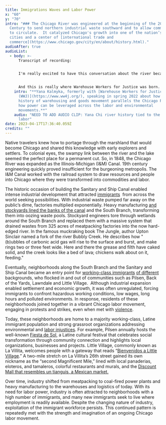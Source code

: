 ```yaml
---
title: Immigrations Waves and Labor Power
x: "60"
y: "70"
intro: "### The Chicago River was engineered at the beginning of the 20th
  Century to send northern industrial waste southward and to allow commodities
  to circulate.  It catalyzed Chicago's growth into one of the nation’s largest
  cities and a center of [international trade and
  commerce](https://www.chicago.gov/city/en/about/history.html)."
audioAfter: true
audioList:
  - body: >-
      Transcript of recording:


      I'm really excited to have this conversation about the river because actually, the history of warehousing and goods movement in general has such a long history with the Chicago River in particular. In the mid 1800s, when the Illinois and Michigan Canal were built, they used the Chicago River to connect the Mississippi River to the Great Lakes for the first time, which really changed the way that goods movement and development happens in the city and probably in the world. And we saw instead of three weeks to get from one end to the other, it started taking a day, and that really changed everything. The entire locus of goods movement in the United States moved from St. Louis to Chicago when that happened. So by 1870, Chicago was the busiest port in the United States. There are more ships at the City's harbor than New York, San Francisco, New Orleans, Boston, Baltimore and Philadelphia combined. And in that process, the first modern distribution center, like a really big warehouse was created, which is pretty much exactly where the Freshwater Lab Festival took place, pretty much exactly where we were sitting at the [Backward River Festival](https://thebackwardriver.org/get-involved/backward-river-festival/). And also in the 1850s, the US was in the middle of this really rapid railroad expansion. And as soon as the canal opened, construction started on Chicago's first railway. And so today we see that there's over 25 intermodal railyards throughout Chicago, all located on the south and west sides. And Chicago remains this really vital foothold in the warehouse industry. 


      And this is really where Warehouse Workers for Justice was born. So Will County, or the Chicago land area kind of broadly, is the only place for six major railroads meet out of seven in the United States. It's also where a lot of major highways are intersecting. And the Chicago land area is a day's trip from about 60% of the continent. And so that makes Will County home to the nation's largest inland port, which is CenterPoint. And it's between Joliet and Elwood, where our office is and it's just really interesting because the river is such a huge part of this expansion and of the existence of the concept of warehousing as a whole. But I also bring up the fact that the largest inland port in North America is in the Chicago land area to talk about the fact that we have a lot of power in this region uniquely. And so Warehouse Workers for Justice was founded in 2007 because folks at a union, the United Electrical Workers, were interested in finding ways to creatively organize workers who have trouble for one reason or another, organizing themselves. And in case of warehousing, the prolific presence of third party logistics companies, temp agencies, etc makes it really hard to organize. And so union folks really came together and said, well, what industry needs organizing and also how do we do it creatively and also where do we have power, right? And after doing a power analysis, they really found out that the warehousing industry has to be where we're at right now and it can't move. And so this figure about this place being a day's trip from 60% of the continent becomes really important because you think about Amazon delivering next day, two-day, even same day I've been seeing that they deliver like the night of your order, which is absolutely nuts. But all that to say, we have such an incredible amount of power here because this is such a vital region to make that kind of quick delivery model possible. And so when we think about the potential of environmental organizing and labor organizing in this region, it seems like we can really have ripple effects throughout the country because if we can organize here, the companies can't move, right? And that's kind of the central concept of our organization.
    intro: "**Yana Kalmyka, formerly with [Warehouse Workers for Justice
      (WWJ)](https://www.ww4j.org/), speaking in spring 2022 about how the
      history of warehousing and goods movement parallels the Chicago River and
      how power can be leveraged across the labor and environmental
      movements.**"
    audio: "NEED TO ADD AUDIO CLIP: Yana Chi river history tied to the history of
      labor"
date: 2023-04-17T17:36:40.059Z
credits: ""
---
```

Native travelers knew how to portage through the marshland that would become Chicago and shared this knowledge with early explorers and settlers. To colonial eyes, the swampy link between the river and the lake seemed the perfect place for a permanent cut. So, in 1848, the Chicago River was expanded as the Illinois-Michigan (I&M) Canal. 19th century engineering quickly proved insufficient for the burgeoning metropolis. The I&M Canal worked with the railroad system to draw resources and people into Chicago where they were transformed into commodities and labor. 

The historic occasion of building the Sanitary and Ship Canal enabled intense industrial development that attracted [immigrants](http://www.encyclopedia.chicagohistory.org/pages/2477.html)  from across the world seeking possibilities. With industrial waste pumped far away on the public’s dime, factories multiplied exponentially. Heavy manufacturing [and stockyards lined the banks of the canal](https://interactive.wttw.com/chicago-river-tour/history-chicago-river) and the South Branch, transforming them into oozing waste pools. Stockyard engineers tore through wetlands around the South Branch and replaced them with a massive system that drained wastes from 325 acres of meatpacking factories into the now hard-edged river. In the famous muckraking book The Jungle, author Upton Sinclair named a fork of the river Bubbly Creek. He describes how "(b)ubbles of carbonic acid gas will rise to the surface and burst, and make rings two or three feet wide. Here and there the grease and filth have caked solid, and the creek looks like a bed of lava; chickens walk about on it, feeding." 

Eventually, neighborhoods along the South Branch and the Sanitary and Ship Canal became an entry point for [working-class immigrants](http://www.encyclopedia.chicagohistory.org/pages/765.html) [of different](http://www.encyclopedia.chicagohistory.org/pages/2477.html) backgrounds, who flocked in and out of communities such as Pilsen, Back of the Yards, Lawndale and Little Village.  Although industrial expansion enabled settlement and economic growth, it was often unregulated, forcing immigrants to confront hazardous working conditions, low wages, long hours and polluted environments. In response, residents of these neighborhoods joined together in a vibrant Chicago labor movement, engaging in protests and strikes, even when met with [violence](https://news.wttw.com/2022/03/05/little-village-mural-depicts-chicago-s-labor-legacy). 

Today, these neighborhoods are home to a majority working-class, Latine immigrant population and strong grassroot organizations addressing environmental and [labor injustices](https://chicago.suntimes.com/business/2021/9/23/22690939/el-milagro-employees-fair-wages-end-harsh-working-conditions-walkout-little-village). For example, Pilsen annually hosts the well-known [Fiesta de Sol](https://fiestadelsol.org/about/), a Latine cultural festival that celebrates social transformation through community connection and highlights local organizations, businesses and projects. Little Village, commonly known as La Villita, welcomes people with a gateway that reads “[Bienvenidos a Little Village](https://www.chicagotribune.com/voice-it/ct-the-landmark-that-welcomes-mexicans-in-the-midwest-20180918-story.html).” A two-mile stretch on La Villita’s 26th street gained its own nickname as the “second Magnificent Mile,” lined with local panaderias, eloteros, and tamaleros, colorful restaurants and murals, and the [Discount Mall that resembles un tianguis, a Mexican market.](https://www.chicagotribune.com/news/ct-little-village-discount-mall-reduction-renovation-novak-vendors-profiles-20230302-lfkmgsmvsbeyfelv2bnxbjt6j4-story.html) 

Over time, industry shifted from meatpacking to coal-fired power plants and heavy manufacturing to the warehouses and logistics of today. With its need for labor power, industry is often attracted to neighborhoods with a high number of immigrants, and many new immigrants seek to live where employment is readily available. Despite the changing nature of industry, exploitation of the immigrant workforce persists. This continued pattern is repeatedly met with the strength and imagination of an ongoing Chicago labor movement.